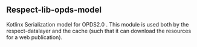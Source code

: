 ## Respect-lib-opds-model

Kotlinx Serialization model for OPDS2.0 . This module is used both by the respect-datalayer and
the cache (such that it can download the resources for a web publication).
